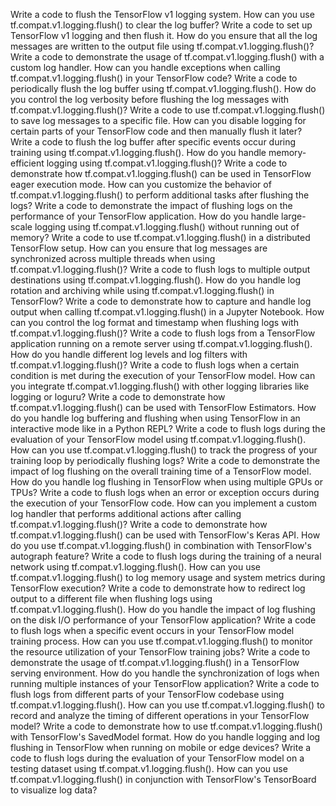 Write a code to flush the TensorFlow v1 logging system.
How can you use tf.compat.v1.logging.flush() to clear the log buffer?
Write a code to set up TensorFlow v1 logging and then flush it.
How do you ensure that all the log messages are written to the output file using tf.compat.v1.logging.flush()?
Write a code to demonstrate the usage of tf.compat.v1.logging.flush() with a custom log handler.
How can you handle exceptions when calling tf.compat.v1.logging.flush() in your TensorFlow code?
Write a code to periodically flush the log buffer using tf.compat.v1.logging.flush().
How do you control the log verbosity before flushing the log messages with tf.compat.v1.logging.flush()?
Write a code to use tf.compat.v1.logging.flush() to save log messages to a specific file.
How can you disable logging for certain parts of your TensorFlow code and then manually flush it later?
Write a code to flush the log buffer after specific events occur during training using tf.compat.v1.logging.flush().
How do you handle memory-efficient logging using tf.compat.v1.logging.flush()?
Write a code to demonstrate how tf.compat.v1.logging.flush() can be used in TensorFlow eager execution mode.
How can you customize the behavior of tf.compat.v1.logging.flush() to perform additional tasks after flushing the logs?
Write a code to demonstrate the impact of flushing logs on the performance of your TensorFlow application.
How do you handle large-scale logging using tf.compat.v1.logging.flush() without running out of memory?
Write a code to use tf.compat.v1.logging.flush() in a distributed TensorFlow setup.
How can you ensure that log messages are synchronized across multiple threads when using tf.compat.v1.logging.flush()?
Write a code to flush logs to multiple output destinations using tf.compat.v1.logging.flush().
How do you handle log rotation and archiving while using tf.compat.v1.logging.flush() in TensorFlow?
Write a code to demonstrate how to capture and handle log output when calling tf.compat.v1.logging.flush() in a Jupyter Notebook.
How can you control the log format and timestamp when flushing logs with tf.compat.v1.logging.flush()?
Write a code to flush logs from a TensorFlow application running on a remote server using tf.compat.v1.logging.flush().
How do you handle different log levels and log filters with tf.compat.v1.logging.flush()?
Write a code to flush logs when a certain condition is met during the execution of your TensorFlow model.
How can you integrate tf.compat.v1.logging.flush() with other logging libraries like logging or loguru?
Write a code to demonstrate how tf.compat.v1.logging.flush() can be used with TensorFlow Estimators.
How do you handle log buffering and flushing when using TensorFlow in an interactive mode like in a Python REPL?
Write a code to flush logs during the evaluation of your TensorFlow model using tf.compat.v1.logging.flush().
How can you use tf.compat.v1.logging.flush() to track the progress of your training loop by periodically flushing logs?
Write a code to demonstrate the impact of log flushing on the overall training time of a TensorFlow model.
How do you handle log flushing in TensorFlow when using multiple GPUs or TPUs?
Write a code to flush logs when an error or exception occurs during the execution of your TensorFlow code.
How can you implement a custom log handler that performs additional actions after calling tf.compat.v1.logging.flush()?
Write a code to demonstrate how tf.compat.v1.logging.flush() can be used with TensorFlow's Keras API.
How do you use tf.compat.v1.logging.flush() in combination with TensorFlow's autograph feature?
Write a code to flush logs during the training of a neural network using tf.compat.v1.logging.flush().
How can you use tf.compat.v1.logging.flush() to log memory usage and system metrics during TensorFlow execution?
Write a code to demonstrate how to redirect log output to a different file when flushing logs using tf.compat.v1.logging.flush().
How do you handle the impact of log flushing on the disk I/O performance of your TensorFlow application?
Write a code to flush logs when a specific event occurs in your TensorFlow model training process.
How can you use tf.compat.v1.logging.flush() to monitor the resource utilization of your TensorFlow training jobs?
Write a code to demonstrate the usage of tf.compat.v1.logging.flush() in a TensorFlow serving environment.
How do you handle the synchronization of logs when running multiple instances of your TensorFlow application?
Write a code to flush logs from different parts of your TensorFlow codebase using tf.compat.v1.logging.flush().
How can you use tf.compat.v1.logging.flush() to record and analyze the timing of different operations in your TensorFlow model?
Write a code to demonstrate how to use tf.compat.v1.logging.flush() with TensorFlow's SavedModel format.
How do you handle logging and log flushing in TensorFlow when running on mobile or edge devices?
Write a code to flush logs during the evaluation of your TensorFlow model on a testing dataset using tf.compat.v1.logging.flush().
How can you use tf.compat.v1.logging.flush() in conjunction with TensorFlow's TensorBoard to visualize log data?